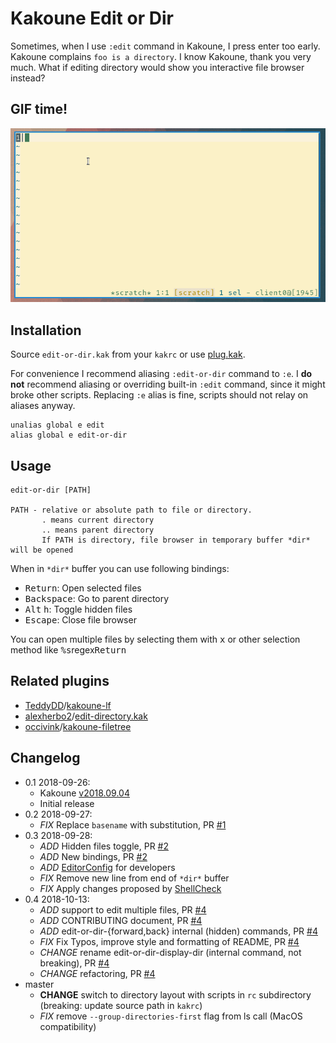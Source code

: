 # Kakoune Edit or Dir

Sometimes, when I use `:edit` command in Kakoune, I press enter too
early. Kakoune complains `foo is a directory`. I know Kakoune, thank you
very much. What if editing directory would show you interactive file browser
instead?

## GIF time!

![GIF](edit-or-dir.gif)

## Installation

Source `edit-or-dir.kak` from your `kakrc` or use [plug.kak].

For convenience I recommend aliasing `:edit-or-dir` command to `:e`.
I **do not** recommend aliasing or overriding built-in `:edit` command,
since it might broke other scripts. Replacing `:e` alias is fine, scripts
should not relay on aliases anyway.

```
unalias global e edit
alias global e edit-or-dir
```

## Usage

```
edit-or-dir [PATH]

PATH - relative or absolute path to file or directory.
       . means current directory
       .. means parent directory
       If PATH is directory, file browser in temporary buffer *dir* will be opened
```

When in `*dir*` buffer you can use following bindings:

- <kbd>Return</kbd>: Open selected files
- <kbd>Backspace</kbd>: Go to parent directory
- <kbd>Alt</kbd> <kbd>h</kbd>: Toggle hidden files
- <kbd>Escape</kbd>: Close file browser

You can open multiple files by selecting them with <kbd>x</kbd> or other
selection method like <kbd>%</kbd><kbd>s</kbd>regex<kbd>Return</kbd>

## Related plugins

- [TeddyDD][TeddyDD]/[kakoune-lf][kakoune-lf]
- [alexherbo2][alexherbo2]/[edit-directory.kak][edit-directory.kak]
- [occivink][occivink]/[kakoune-filetree][kakoune-filetree]

## Changelog

- 0.1 2018-09-26:
  - Kakoune [v2018.09.04]
  - Initial release
- 0.2 2018-09-27:
  - _FIX_ Replace `basename` with substitution, PR [#1]
- 0.3 2018-09-28:
  - _ADD_ Hidden files toggle, PR [#2]
  - _ADD_ New bindings, PR [#2]
  - _ADD_ [EditorConfig] for developers
  - _FIX_ Remove new line from end of `*dir*` buffer
  - _FIX_ Apply changes proposed by [ShellCheck]
- 0.4 2018-10-13:
  - _ADD_ support to edit multiple files, PR [#4]
  - _ADD_ CONTRIBUTING document, PR [#4]
  - _ADD_ edit-or-dir-{forward,back} internal (hidden) commands, PR [#4]
  - _FIX_ Fix Typos, improve style and formatting of README, PR [#4]
  - _CHANGE_ rename edit-or-dir-display-dir (internal command, not breaking), PR [#4]
  - _CHANGE_ refactoring, PR [#4]
- master
  - __CHANGE__ switch to directory layout with scripts in `rc` subdirectory (breaking: update source path in `kakrc`)
  - _FIX_ remove `--group-directories-first` flag from ls call (MacOS compatibility)


[EditorConfig]: https://editorconfig.org
[ShellCheck]: https://shellcheck.net
[v2018.09.04]: https://github.com/mawww/kakoune/releases/tag/v2018.09.04
[#1]: https://github.com/TeddyDD/kakoune-edit-or-dir/pull/1
[#2]: https://github.com/TeddyDD/kakoune-edit-or-dir/pull/2
[#4]: https://github.com/TeddyDD/kakoune-edit-or-dir/pull/4

[alexherbo2]: https://github.com/alexherbo2
[edit-directory.kak]: https://github.com/alexherbo2/edit-directory.kak
[occivink]: https://github.com/occivink
[kakoune-filetree]: https://github.com/occivink/kakoune-filetree
[TeddyDD]: https://github.com/TeddyDD
[kakoune-lf]: https://github.com/TeddyDD/kakoune-lf
[plug.kak]: https://github.com/andreyorst/plug.kak

